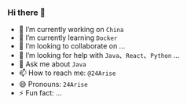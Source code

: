 
### Hi there 👋


<!--
**24Arise/24Arise** is a ✨ _special_ ✨ repository because its `README.md` (this file) appears on your GitHub profile.

Here are some ideas to get you started:
-->

- 🔭  I’m currently working on `China`
- 🌱  I’m currently learning `Docker`
- 👯  I’m looking to collaborate on ...
- 🤔  I’m looking for help with `Java`、`React`、`Python` ...
- 💬  Ask me about `Java`
- 📫  How to reach me: `@24Arise`
- 😄  Pronouns: `24Arise`
- ⚡  Fun fact: ...

